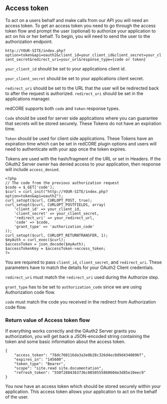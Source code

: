 ## Access token

To act on a users behalf and make calls from our API you will need an access token.
To get an access token you need to go through the access token flow and prompt the user (optional) to authorize your application to act on his or her behalf.
To begin, you will need to send the user to the authorization endpoint.

`http://YOUR-SITE/index.php?option=token&api=oauth2&client_id=your_client_id&client_secret=your_client_secret&redirect_uri=your_url&response_type={code or token}`

`your_client_id` should be set to your applications client id.

`your_client_secret` should be set to your applications client secret.

`redirect_uri` should be set to the URL that the user will be redirected back to after the request is authorized. `redirect_uri` should be set in the applications manager.

redCORE supports both `code` and `token` response types.

`Code` should be used for server side applications where you can guarantee that secrets will be stored securely. These Tokens do not have an expiration time.

`Token` should be used for client side applications.
These Tokens have an expiration time which can be set in redCORE plugin options and users will need to authenticate with your app once the token expires.

Tokens are used with the hash/fragment of the URL or set in Headers.
If the OAuth2 Server owner has denied access to your application, then response will include `access_denied`.

```
<?php
// The code from the previous authorization request
$code = $_GET['code'];
$curl = curl_init("http://YOUR-SITE/index.php?option=token&api=oauth2");
curl_setopt($curl, CURLOPT_POST, true);
curl_setopt($curl, CURLOPT_POSTFIELDS, array(
    'client_id' => your_client_id,
    'client_secret' => your_client_secret,
    'redirect_uri' => your_redirect_url,
    'code' => $code,
    'grant_type' => 'authorization_code'
));
curl_setopt($curl, CURLOPT_RETURNTRANSFER, 1);
$myAuth = curl_exec($curl);
$accessToken = json_decode($myAuth);
$accessTokenKey = $accessToken->access_token;
?>
```

You are required to pass `client_id`, `client_secret`, and `redirect_uri`.
These parameters have to match the details for your OAuth2 Client credentials.

`redirect_uri` must match the `redirect_uri` used during the Authorize step.

`grant_type` has to be set to `authorization_code` since we are using Authorization code flow.

`code` must match the code you received in the redirect from Authorization code flow.


### Return value of Access token flow

If everything works correctly and the OAuth2 Server grants you authorization,
you will get back a JSON-encoded string containing the token and some basic information about the access token.

```
{
    "access_token": "78dc760116da3a3e0b28c326d4ec0d9d4340896f",
    "expires_in": "145600",
    "token_type": "Bearer",
    "scope": "site.read site.documentation",
    "refresh_token": "550f2884363736c0850555860604e3d85e10eec9"
}
```

You now have an access token which should be stored securely within your application.
This access token allows your application to act on the behalf of the user.

